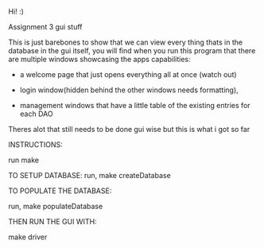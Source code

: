 Hi! :)


Assignment 3 gui stuff



This is just barebones to show that we can view every thing thats in 
the database in the gui itself, you will find when you run this program that
there are multiple windows showcasing the apps capabilities:

- a welcome page that just opens everything all at once (watch out)
- login window(hidden behind the other windows needs formatting),

- management windows that have a little table of the existing entries
for each DAO

Theres alot that still needs to be done gui wise but this is what i got so far



INSTRUCTIONS:

run make

TO SETUP DATABASE:
run, make createDatabase

TO POPULATE THE DATABASE:

run, make populateDatabase

THEN RUN THE GUI WITH:

make driver